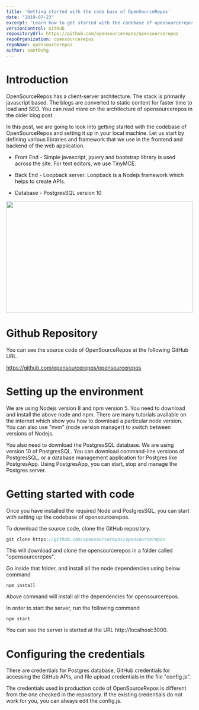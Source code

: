 ```yaml
---
title: 'Getting started with the code base of OpenSourceRepos'
date: "2019-07-23"
excerpt: 'Learn how to get started with the codebase of opensourcerepos and install all the dependencies.'
versionControl: GitHub
repositoryUrl: https://github.com/opensourcerepos/opensourcerepos
repoOrganization: opensourcerepos
repoName: opensourcerepos
author: sant0shg
---
```


# Introduction

OpenSourceRepos has a client-server architecture. The stack is primarily javascript based. The blogs are converted to static content for faster time to load and SEO. You can read more on the architecture of opensourcerepos in the older blog post. 

In this post, we are going to look into getting started with the codebase of OpenSourceRepos and setting it up in your local machine. Let us start by defining various libraries and framework that we use in the frontend and backend of the web application.

- Front End - Simple javascript, jquery and bootstrap library is used across the site. For text editors, we use TinyMCE. 

- Back End - Loopback server. Loopback is a Nodejs framework which helps to create APIs.

- Database - PostgresSQL version 10

<img src="/assets/image.png" width="100%" height="300">

# Github Repository

You can see the source code of OpenSourceRepos at the following GitHub URL.

https://github.com/opensourcerepos/opensourcerepos

# Setting up the environment

We are using Nodejs version 8 and npm version 5. You need to download and install the above node and npm. There are many tutorials available on the internet which show you how to download a particular node version. You can also use "nvm" (node version manager) to switch between versions of Nodejs.

You also need to download the PostgresSQL database. We are using version 10 of PostgresSQL. You can download command-line versions of PostgresSQL, or a database management application for Postgres like PostgresApp. Using PostgresApp, you can start, stop and manage the Postgres server. 

# Getting started with code

Once you have installed the required Node and PostgresSQL, you can start with setting up the codebase of opensourcerepos.

To download the source code, clone the GitHub repository.

```js
git clone https://github.com/opensourcerepos/opensourcerepos

```

This will download and clone the opensourcerepos in a folder called "opensourcerepos". 

Go inside that folder, and install all the node dependencies using below command

```
npm install
```

Above command will install all the dependencies for opensourcerepos. 

In order to start the server, run the following command

```
npm start
```

You can see the server is started at the URL http://localhost:3000.

# Configuring the credentials

There are credentials for Postgres database, GitHub credentials for accessing the GitHub APIs, and file upload credentials in the file "config.js". 

The credentials used in production code of OpenSourceRepos is different from the one checked in the repository. If the existing credentials do not work for you, you can always edit the config.js. 